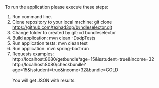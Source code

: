 To run the application please execute these steps:<br>
1. Run command line.<br>
2. Clone repository to your local machine: git clone https://github.com/texhad3op/bundleselector.git<br>
3. Change folder to created by git: cd bundleselector<br>
4. Build application: mvn clean -DskipTests<br>
5. Run application tests: mvn clean test<br>
6. Run application: mvn spring-boot:run <br>
7. Requests examples:<br>
http://localhost:8080/getbundle?age=15&isstudent=true&income=32<br>
http://localhost:8080/checkbundle?age=15&isstudent=true&income=32&bundle=GOLD<br><br>
You will get JSON with results.<br>